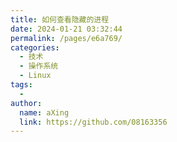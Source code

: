 ```yaml
---
title: 如何查看隐藏的进程
date: 2024-01-21 03:32:44
permalink: /pages/e6a769/
categories:
  - 技术
  - 操作系统
  - Linux
tags:
  - 
author: 
  name: aXing
  link: https://github.com/08163356
---
```

<!-- more -->
